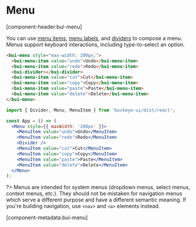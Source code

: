 # Menu

[component-header:bui-menu]

You can use [menu items](/components/menu-item), [menu labels](/components/menu-label), and [dividers](/components/divider) to compose a menu. Menus support keyboard interactions, including type-to-select an option.

```html preview
<bui-menu style="max-width: 200px;">
  <bui-menu-item value="undo">Undo</bui-menu-item>
  <bui-menu-item value="redo">Redo</bui-menu-item>
  <bui-divider></bui-divider>
  <bui-menu-item value="cut">Cut</bui-menu-item>
  <bui-menu-item value="copy">Copy</bui-menu-item>
  <bui-menu-item value="paste">Paste</bui-menu-item>
  <bui-menu-item value="delete">Delete</bui-menu-item>
</bui-menu>
```

```jsx react
import { Divider, Menu, MenuItem } from 'buckeye-ui/dist/react';

const App = () => (
  <Menu style={{ maxWidth: '200px' }}>
    <MenuItem value="undo">Undo</MenuItem>
    <MenuItem value="redo">Redo</MenuItem>
    <Divider />
    <MenuItem value="cut">Cut</MenuItem>
    <MenuItem value="copy">Copy</MenuItem>
    <MenuItem value="paste">Paste</MenuItem>
    <MenuItem value="delete">Delete</MenuItem>
  </Menu>
);
```

?> Menus are intended for system menus (dropdown menus, select menus, context menus, etc.). They should not be mistaken for navigation menus which serve a different purpose and have a different semantic meaning. If you're building navigation, use `<nav>` and `<a>` elements instead.

[component-metadata:bui-menu]
